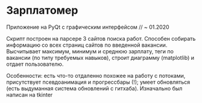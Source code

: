 # Зарплатомер
Приложение на PyQt с графическим интерфейсом // ~ 01.2020

Скрипт построен на парсере 3 сайтов поиска работ. Способен собирать информацию со всех страниц сайтов по введенной вакансии. Высчитывает
максимум, минимум и среднюю зарплату, теги по вакансии (по типу требуемых навыков), строит диаграмму (matplotlib) и отдает пользователю.<br>

Особенности: есть что-то отдаленно похожее на работу с потоками, присутствует псевдоанимация и прогрессбары (!); умеет обновляться (есть выдуманная система обновлений с гитхаба). Изначально был написан на tkinter
